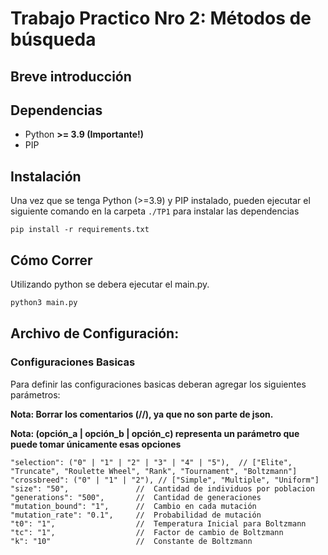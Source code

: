 # Trabajo Practico Nro 2: Métodos de búsqueda

## Breve introducción ##

## Dependencias 

* Python **>= 3.9 (Importante!)**
* PIP

## Instalación
Una vez que se tenga Python (>=3.9) y PIP instalado, pueden ejecutar el siguiente comando en la carpeta `./TP1` para instalar las dependencias

```shell
pip install -r requirements.txt
```

## Cómo Correr
Utilizando python se debera ejecutar el main.py.
```bash
python3 main.py
```

## Archivo de Configuración:
### Configuraciones Basicas
Para definir las configuraciones basicas deberan agregar los siguientes parámetros:

**Nota: Borrar los comentarios (//), ya que no son parte de json.**

**Nota: (opción_a | opción_b | opción_c) representa un parámetro que puede tomar únicamente esas opciones**
```json5
"selection": ("0" | "1" | "2" | "3" | "4" | "5"),  // ["Elite", "Truncate", "Roulette Wheel", "Rank", "Tournament", "Boltzmann"]
"crossbreed": ("0" | "1" | "2"), // ["Simple", "Multiple", "Uniform"]
"size": "50",               //  Cantidad de individuos por poblacion
"generations": "500",       //  Cantidad de generaciones
"mutation_bound": "1",      //  Cambio en cada mutación
"mutation_rate": "0.1",     //  Probabilidad de mutación
"t0": "1",                  //  Temperatura Inicial para Boltzmann
"tc": "1",                  //  Factor de cambio de Boltzmann
"k": "10"                   //  Constante de Boltzmann

```